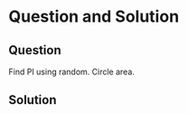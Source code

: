 # Question and Solution

## Question

Find PI using random. Circle area.

## Solution

```python

```
